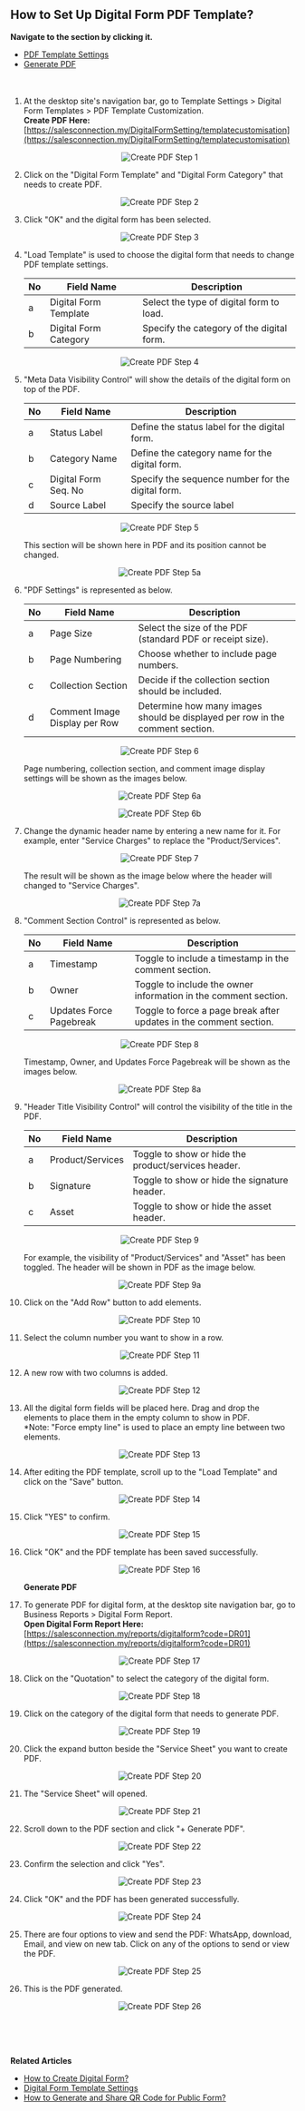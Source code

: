 ## How to Set Up Digital Form PDF Template?

**Navigate to the section by clicking it.**<br>

- [PDF Template Settings](#section1)<br>
- [Generate PDF](#section2)
<br><br><br>

<a id="section1"></a>

1. At the desktop site's navigation bar, go to Template Settings > Digital Form Templates > PDF Template Customization.<br>
   **Create PDF Here:** [https://salesconnection.my/DigitalFormSetting/templatecustomisation](https://salesconnection.my/DigitalFormSetting/templatecustomisation)<br>
     
   <p align="center">
     <img src="img/Create_PDF_Step_1.png" alt="Create PDF Step 1">
   </p>

2. Click on the "Digital Form Template" and "Digital Form Category" that needs to create PDF.<br>

   <p align="center">
     <img src="img/Create_PDF_Step_2.png" alt="Create PDF Step 2">
   </p>

3. Click "OK" and the digital form has been selected.<br>

   <p align="center">
     <img src="img/Create_PDF_Step_3.png" alt="Create PDF Step 3">
   </p>
  
4. "Load Template" is used to choose the digital form that needs to change PDF template settings.<br>
     
   | No | Field Name | Description |
   |----|------------|-------------|
   | a | Digital Form Template | Select the type of digital form to load. |
   | b | Digital Form Category | Specify the category of the digital form. |
     
   <p align="center">
     <img src="img/Create_PDF_Step_4.png" alt="Create PDF Step 4">
   </p>
     
5. "Meta Data Visibility Control" will show the details of the digital form on top of the PDF.<br>

   | No | Field Name | Description |
   |----|------------|-------------|
   | a | Status Label | Define the status label for the digital form. |
   | b | Category Name | Define the category name for the digital form. |
   | c | Digital Form Seq. No | Specify the sequence number for the digital form. |
   | d | Source Label | Specify the source label |
     
   <p align="center">
     <img src="img/Create_PDF_Step_5.png" alt="Create PDF Step 5">
   </p>

   This section will be shown here in PDF and its position cannot be changed.<br>
     
   <p align="center">
     <img src="img/Create_PDF_Step_5a.png" alt="Create PDF Step 5a">
   </p>

6. "PDF Settings" is represented as below.<br>
     
   | No | Field Name | Description |
   |----|------------|-------------|
   | a | Page Size| Select the size of the PDF (standard PDF or receipt size). |
   | b | Page Numbering | Choose whether to include page numbers. |
   | c | Collection Section | Decide if the collection section should be included. |
   | d | Comment Image Display per Row | Determine how many images should be displayed per row in the comment section. |
 
   <p align="center">
     <img src="img/Create_PDF_Step_6.png" alt="Create PDF Step 6">
   </p>

   Page numbering, collection section, and comment image display settings will be shown as the images below.<br>
     
   <p align="center">
     <img src="img/Create_PDF_Step_6a.png" alt="Create PDF Step 6a">
   </p>

   <p align="center">
     <img src="img/Create_PDF_Step_6b.png" alt="Create PDF Step 6b">
   </p>
     
7. Change the dynamic header name by entering a new name for it. For example, enter "Service Charges" to replace the "Product/Services".<br>

   <p align="center">
     <img src="img/Create_PDF_Step_7.png" alt="Create PDF Step 7">
   </p>

   The result will be shown as the image below where the header will changed to "Service Charges".<br>

   <p align="center">
     <img src="img/Create_PDF_Step_7a.png" alt="Create PDF Step 7a">
   </p>

8. "Comment Section Control" is represented as below.<br>

   | No | Field Name | Description |
   |----|------------|-------------|
   | a | Timestamp | Toggle to include a timestamp in the comment section. |
   | b | Owner | Toggle to include the owner information in the comment section. |
   | c | Updates Force Pagebreak | Toggle to force a page break after updates in the comment section. |

   <p align="center">
     <img src="img/Create_PDF_Step_8.png" alt="Create PDF Step 8">
   </p>

   Timestamp, Owner, and Updates Force Pagebreak will be shown as the images below.<br>

   <p align="center">
     <img src="img/Create_PDF_Step_8a.png" alt="Create PDF Step 8a">
   </p>

9. "Header Title Visibility Control" will control the visibility of the title in the PDF.<br>

   | No | Field Name | Description |
   |----|------------|-------------|
   | a | Product/Services | Toggle to show or hide the product/services header. |
   | b | Signature | Toggle to show or hide the signature header. |
   | c | Asset | Toggle to show or hide the asset header. |
   
   <p align="center">
     <img src="img/Create_PDF_Step_9.png" alt="Create PDF Step 9">
   </p>

   For example, the visibility of "Product/Services" and "Asset" has been toggled. The header will be shown in PDF as the image below.<br>

   <p align="center">
     <img src="img/Create_PDF_Step_9a.png" alt="Create PDF Step 9a">
   </p>

10. Click on the "Add Row" button to add elements.<br>

    <p align="center">
      <img src="img/Create_PDF_Step_10.png" alt="Create PDF Step 10">
    </p>
  
11. Select the column number you want to show in a row.<br>

    <p align="center">
       <img src="img/Create_PDF_Step_11.png" alt="Create PDF Step 11">
    </p>
  
12. A new row with two columns is added.<br>

    <p align="center">
       <img src="img/Create_PDF_Step_12.png" alt="Create PDF Step 12">
    </p>
  
13. All the digital form fields will be placed here. Drag and drop the elements to place them in the empty column to show in PDF.<br> 
    *Note: "Force empty line" is used to place an empty line between two elements.<br>
      
    <p align="center">
       <img src="img/Create_PDF_Step_13.png" alt="Create PDF Step 13">
    </p>

14. After editing the PDF template, scroll up to the "Load Template" and click on the "Save" button.<br>

    <p align="center">
       <img src="img/Create_PDF_Step_14.png" alt="Create PDF Step 14">
    </p>

15. Click "YES" to confirm.<br>

    <p align="center">
       <img src="img/Create_PDF_Step_15.png" alt="Create PDF Step 15">
    </p>

16. Click "OK" and the PDF template has been saved successfully.<br>

    <p align="center">
       <img src="img/Create_PDF_Step_16.png" alt="Create PDF Step 16">
    </p>

    <a id="section2"></a>

    **Generate PDF**

17. To generate PDF for digital form, at the desktop site navigation bar, go to Business Reports > Digital Form Report.<br>
    **Open Digital Form Report Here:** [https://salesconnection.my/reports/digitalform?code=DR01](https://salesconnection.my/reports/digitalform?code=DR01)

    <p align="center">
       <img src="img/Create_PDF_Step_17.png" alt="Create PDF Step 17">
    </p>

18. Click on the "Quotation" to select the category of the digital form.<br>

    <p align="center">
       <img src="img/Create_PDF_Step_18.png" alt="Create PDF Step 18">
    </p>

19. Click on the category of the digital form that needs to generate PDF.<br>

    <p align="center">
       <img src="img/Create_PDF_Step_19.png" alt="Create PDF Step 19">
    </p>

20. Click the expand button beside the "Service Sheet" you want to create PDF.

    <p align="center">
       <img src="img/Create_PDF_Step_20.png" alt="Create PDF Step 20">
    </p>

21. The "Service Sheet" will opened.<br>

    <p align="center">
       <img src="img/Create_PDF_Step_21.png" alt="Create PDF Step 21">
    </p>

22. Scroll down to the PDF section and click "+ Generate PDF".<br>

    <p align="center">
       <img src="img/Create_PDF_Step_22.png" alt="Create PDF Step 22">
    </p>

23. Confirm the selection and click "Yes".<br>

    <p align="center">
       <img src="img/Create_PDF_Step_23.png" alt="Create PDF Step 23">
    </p>

24. Click "OK" and the PDF has been generated successfully.<br>

    <p align="center">
       <img src="img/Create_PDF_Step_24.png" alt="Create PDF Step 24">
    </p>

25. There are four options to view and send the PDF: WhatsApp, download, Email, and view on new tab. Click on any of the options to send or view the PDF.<br>

    <p align="center">
       <img src="img/Create_PDF_Step_25.png" alt="Create PDF Step 25">
    </p>

26. This is the PDF generated.<br>

    <p align="center">
       <img src="img/Create_PDF_Step_26.png" alt="Create PDF Step 26">
    </p>
    <br><br><br>

**Related Articles**<br>
- [How to Create Digital Form?](Create_Digital_Form.md)
- [Digital Form Template Settings](Digital_Form_Template_Settings.md)
- [How to Generate and Share QR Code for Public Form?](Creation_of_Public_Form.md)
